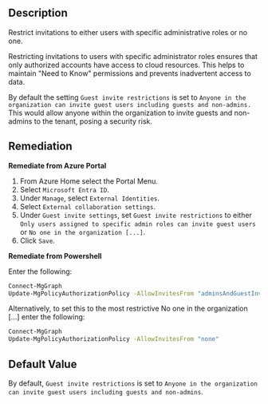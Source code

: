 ## Description

Restrict invitations to either users with specific administrative roles or no one.

Restricting invitations to users with specific administrator roles ensures that only authorized accounts have access to cloud resources. This helps to maintain "Need to Know" permissions and prevents inadvertent access to data.

By default the setting `Guest invite restrictions` is set to `Anyone in the organization can invite guest users including guests and non-admins.` This would allow anyone within the organization to invite guests and non-admins to the tenant, posing a security risk.

## Remediation

**Remediate from Azure Portal**

1. From Azure Home select the Portal Menu.
2. Select `Microsoft Entra ID`.
3. Under `Manage`, select `External Identities`.
4. Select `External collaboration settings`.
5. Under `Guest invite settings`, set `Guest invite restrictions` to either `Only users assigned to specific admin roles can invite guest users` or `No one in the organization [...]`.
6. Click `Save`.

**Remediate from Powershell**

Enter the following:

```bash
Connect-MgGraph
Update-MgPolicyAuthorizationPolicy -AllowInvitesFrom "adminsAndGuestInviters"
```

Alternatively, to set this to the most restrictive No one in the organization [...] enter the following:

```bash
Connect-MgGraph
Update-MgPolicyAuthorizationPolicy -AllowInvitesFrom "none"
```

## Default Value

By default, `Guest invite restrictions` is set to `Anyone in the organization can invite guest users including guests and non-admins`.
